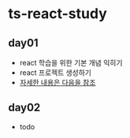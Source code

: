 # ts-react-study

## day01
 - react 학습을 위한 기본 개념 익히기
 - react 프로젝트 생성하기
 - [자세한 내용은 다음을 참조](day01/README.md)

## day02
 - todo